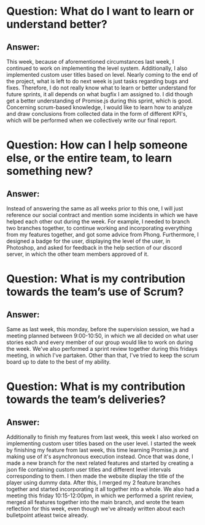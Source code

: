 # Question: What do I want to learn or understand better?
## Answer: 
  This week, because of aforementioned circumstances last week, I
  continued to work on implementing the level system. Additionally, 
  I also implemented custom user titles based on level. Nearly coming 
  to the end of the project, what is left to do next week is just 
  tasks regarding bugs and fixes. Therefore, I do not really know what
  to learn or better understand for future sprints, it all depends on
  what bugfix I am assigned to. I did though get a better understanding
  of Promise.js during this sprint, which is good. Concerning scrum-based
  knowledge, I would like to learn how to analyze and draw conclusions from
  collected data in the form of different KPI's, which will be performed
  when we collectively write our final report.

# Question: How can I help someone else, or the entire team, to learn something new?
## Answer: 
  Instead of answering the same as all weeks prior to this one, I will just reference
  our social contract and mention some incidents in which we have helped each other
  out during the week. For example, I needed to branch two branches together, to 
  continue working and incorporating everything from my features together, and got
  some advice from Phong. Furthermore, I designed a badge for the user, displaying
  the level of the user, in Photoshop, and asked for feedback in the help section
  of our discord server, in which the other team members approved of it.

# Question: What is my contribution towards the team’s use of Scrum?
## Answer: 
  Same as last week, this monday, before the supervision session, we had 
  a meeting planned between 9:00-10:50, in which we all decided on what
  user stories each and every member of our group would like to work on
  during the week. We've also performed a sprint review together during
  this fridays meeting, in which I've partaken. Other than that, I've tried 
  to keep the scrum board up to date to the best of my ability. 

# Question: What is my contribution towards the team’s deliveries?
## Answer: 
  Additionally to finish my features from last week, this
  week I also worked on implementing custom user titles based on the user 
  level. I started the week by finishing my feature from last week, this 
  time learning Promise.js and making use of it's asynchronous execution
  instead. Once that was done, I made a new branch for the next related 
  features and started by creating a json file containing custom user 
  titles and different level intervals corresponding to them. I then made
  the website display the title of the player using dummy data. After this,
  I merged my 2 feature branches together and started incorporating it all
  together into a whole. We also had a meeting this friday 10:15-12:00pm,
  in which we performed a sprint review, merged all features together into
  the main branch, and wrote the team reflection for this week, even though
  we've already written about each bulletpoint atleast twice already.
